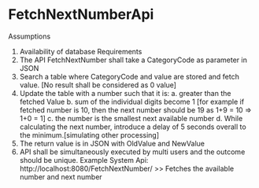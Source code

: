 # FetchNextNumberApi

Assumptions
1. Availability of database
Requirements
2. The API FetchNextNumber shall take a CategoryCode as parameter in JSON
3. Search a table where CategoryCode and value are stored and fetch value. [No result
shall be considered as 0 value]
4. Update the table with a number such that it is:
a. greater than the fetched Value
b. sum of the individual digits become 1 [for example if fetched number is 10, then
the next number should be 19 as 1+9 = 10 => 1+0 = 1]
c. the number is the smallest next available number
d. While calculating the next number, introduce a delay of 5 seconds overall to the
minimum.[simulating other processing]
5. The return value is in JSON with OldValue and NewValue
6. API shall be simultaneously executed by multi users and the outcome should be unique.
Example System
Api: http://localhost:8080/FetchNextNumber/ >> Fetches the available number and next number
